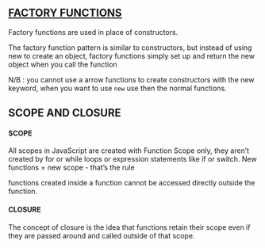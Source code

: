 ## [FACTORY FUNCTIONS](./factoryfunctions.js)
Factory functions are used in place of constructors.

The factory function pattern is similar to constructors, but instead of using new to create an object, factory functions simply set up and return the new object when you call the function

N/B : you cannot use a arrow functions to create constructors with the new keyword, when you want to use `new` use then the normal functions.


## SCOPE AND CLOSURE
#### SCOPE
All scopes in JavaScript are created with Function Scope only, they aren’t created by for or while loops or expression statements like if or switch. New functions = new scope - that’s the rule

functions created inside a function cannot be accessed directly outside the function.
#### CLOSURE
The concept of closure is the idea that functions retain their scope even if they are passed around and called outside of that scope.